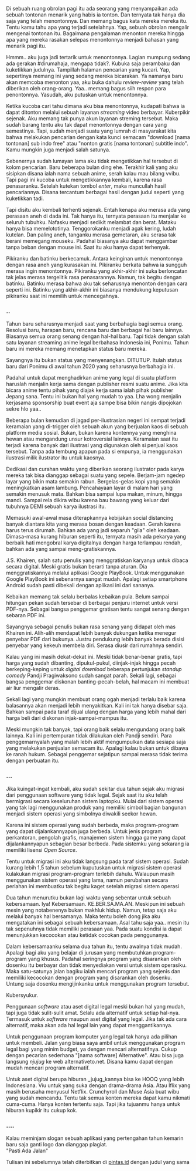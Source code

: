Di sebuah ruang obrolan pagi itu ada seorang yang menyampaikan ada sebuah tontonan menarik yang habis ia tonton. Dan ternyata tak hanya dia saja yang telah menontonnya. Dan memang bagus kata mereka mereka itu. Tentu kamu tahu apa yang terjadi setelahnya. Yap, sebuah obrolan mengalir mengenai tontonan itu. Bagaimana pengalaman menonton mereka hingga apa yang mereka rasakan selepas menontonnya menjadi bahasan yang menarik pagi itu.

Hmmm.. aku juga jadi tertarik untuk menontonnya. Lagian mumpung sedang ada gerakan #dirumahaja, mengapa tidak?. Kubuka saja perambaku dan kuketikkan judulnya. Tampillah halaman pencarian yang kucari. Yap, sepertinya memang ini yang sedang mereka bicarakan. Ya namanya baru akan memcoba menonton yaa, aku buka dahulu _review-review_ yang telah diberikan oleh orang-orang. Yaa.. memang bagus siih respon para penontonnya. Yasudah, aku putuskan untuk menontonnya.

Ketika kucoba cari tahu dimana aku bisa menontonnya, kudapati bahwa ia dapat ditonton melalui sebuah layanan _streaming_ video berbayar. Kuberpikir sejenak. Aku memang tak punya akun layanan streming tersebut. Maka sudah barang tentu aku tak dapat menontonnya dengan cara yang semestinya. Tapi, sudah menjadi suatu yang lumrah di masyarakat kita bahwa melakukan pencarian dengan kata kunci semacam "download \[nama tontonan\] sub indo free" atau "nonton gratis \[nama tontonan\] subtitle indo". Kamu mungkin juga menjadi salah satunya.

Sebenernya sudah lumayan lama aku tidak mengetikkan hal tersebut di kolom pencarian. Baru beberapa bulan ding ehe. Terakhir kali yang aku sisipkan disana ialah nama sebuah anime, serah kalau mau bilang vvibu. Tapi pagi ini kucoba untuk mengetikkannya kembali, karena rasa penasaranku. Setelah kutekan tombol _enter_, maka muncullah hasil pencariannya. Disana tercantum berbagai hasil dengan judul seperti yang kuketikkan tadi.

Tapi disitu aku kembali terhenti sejenak. Entah kenapa aku merasa ada yang perasaan aneh di dada ini. Tak hanya itu, ternyata perasaan itu menjalar ke seluruh tubuhku. Nafasku menjadi sedikit melambat dan berat. Mataku hanya bisa memelototinya. Tenggorokanku menjadi agak kering, ludah kutelan. Dan paling aneh, tanganku merasa gemetaran, aku serasa tak berani memegang mouseku. Padahal biasanya aku dapat menggambar tanpa beban dengan mouse ini. Saat itu aku hanya dapat terhenyak.

Pikiranku dan batinku berkecamuk. Antara keinginan untuk menontonnya dengan rasa aneh yang kurasakan ini. Pikiranku berkata bahwa ia sungguh merasa ingin menontonnya. Pikiranku yang akhir-akhir ini suka berloncatan tak jelas merasa tergelitik rasa penasarannya. Namun, tak begitu dengan batinku. Batinku merasa bahwa aku tak seharusnya menonton dengan cara seperti ini. Batinku yang akhir-akhir ini biasanya mendukung keputusan pikiranku saat ini memilih untuk mencegahnya.

### ..

Tahun baru seharusnya menjadi saat yang berbahagia bagi semua orang. Resolusi baru, harapan baru, rencana baru dan berbagai hal baru lainnya. Biasanya semua orang senang dengan hal-hal baru. Tapi tidak dengan salah satu layanan streaming anime legal berbahasa Indonesia ini, Ponimu. Tahun baru ini mereka memang menetapkan status baru mereka.

Sayangnya itu bukan status yang menyenangkan. DITUTUP. Itulah status baru dari Ponimu di awal tahun 2020 yang seharusnya berbahagia ini.

Padahal untuk dapat menghadirkan anime yang legal di suatu platform haruslah menjalin kerja sama dengan publisher resmi suatu anime. Jika kita bicara anime tentu pihak yang diajak kerja sama ialah pihak publisher Jepang sana. Tentu ini bukan hal yang mudah to yaa. Lha wong menjalin kerjasama sponsorship buat event aja sampe bisa bikin nangis dipojokan sekre hlo yaa..

Beberapa bulan kemudian di jagad per-ilustrasian negeri ini sempat terjadi keramaian yang di-trigger oleh sebuah akun yang berjualan kaos di sebuah platform media sosial. Bukan, bukan karena kontennya yang menghina hewan atau mengandung unsur kotroversial lainnya. Keramaian saat itu terjadi karena banyak dari ilustrasi yang digunakan oleh si penjual kaos tersebut. Tanpa ada tembung apapun pada si empunya, ia menggunakan ilustrasi milik ilustrator itu untuk kaosnya.

Dedikasi dan curahan waktu yang diberikan seorang ilustrator pada karya mereka tak bisa dianggap sebagai suatu yang sepele. Berjam-jam ngedep layar yang bikin mata semakin rabun. Bergelas-gelas kopi yang semakin meningkatkan asam lambung. Pencahayaan layar di malam hari yang semakin menusuk mata. Bahkan bisa sampai lupa makan, minum, hingga mandi. Sampai rela dikira wibu karena bau bawang yang keluar dari tubuhnya DEMI sebuah karya ilustrasi itu.

Memasuki awal-awal masa diterapkannya kebijakan social distancing banyak diantara kita yang merasa bosan dengan keadaan. Gerah karena harus terus dirumah. Bahkan ada yang jadi separuh "gila" oleh keadaan. Dimasa-masa kurang hiburan seperti itu, ternyata masih ada pekarya yang berbaik hati mengobral karya digitalnya dengan harga terlampau rendah, bahkan ada yang sampai meng-gratiskannya.

J.S. Khairen, salah satu penulis yang menggratiskan karyanya untuk dibaca secara digital. Meski gratis bukan berarti tanpa aturan. Dia menggratiskannya melalui aplikasi Google PlayBook. Untuk menggunakan Google PlayBook ini sebenarnya sangat mudah. Apalagi setiap smartphone Android sudah pasti dibekali dengan aplikasi ini dari sananya.

Kebaikan memang tak selalu berbalas kebaikan pula. Belum sampai hitungan pekan sudah tersebar di berbagai penjuru internet untuk versi PDF-nya. Sebagai bangsa penggemar gratisan tentu sangat senang dengan sebaran PDF ini.

Sayangnya sebagai penulis bukan rasa senang yang didapat oleh mas Khairen ini. Alih-alih mendapat lebih banyak dukungan ketika menegur penyebar PDF dari bukunya. Justru pendukung lebih banyak berada disisi penyebar yang kekeuh membela diri. Serasa diusir dari rumahnya sendiri.

Kalau yang ini masih dekat-dekat ini. Meski tidak benar-benar gratis, tapi harga yang sudah dibanting, dipukul-pukul, diinjak-injak hingga pecah berkeping-keping untuk _digital download_ beberapa pertunjukan _standup comedy_ Pandji Pragiwaksono sudah sangat parah. Sekali lagi, sebagai bangsa penggemar diskonan banting-pecah-belah, hal macam ini membuat air liur mengalir deras.

Sekali lagi yang mungkin membuat orang ogah menjadi terlalu baik karena balasannya akan menjadi lebih menyakitkan. Kali ini tak hanya disebar saja. Bahkan sampai pada taraf dijual ulang dengan harga yang lebih mahal dari harga beli dari diskonan injak-sampai-mampus itu.

Meski mungkin tak banyak, tapi orang baik selalu mengundang orang baik lainnya. Kali ini pertempuran tidak dilakukan oleh Pandji sendiri. Para penggemarnyalah yang malah lebih aktif mengumpulkan data sesiapa saja yang melakukan penjualan semacam itu. Apalagi kalau bukan untuk dibawa ke ranah hukum. Sebagai penggemar sejatipun sampai merasa tidak terima dengan perbuatan itu.

### ...

Jika kuingat-ingat kembali, aku sudah sekitar dua tahun sejak aku migrasi dari penggunaan software yang tidak legal. Sejak saat itu aku telah bermigrasi secara keseluruhan sistem laptopku. Mulai dari sistem operasi yang tak lagi menggunakan produk yang memiliki simbol bagian bangunan menjadi sistem operasi yang simbolnya diwakili seekor hewan.

Karena ini sistem operasi yang sudah berbeda, maka program-program yang dapat dijalankannyapun juga berbeda. Untuk jenis program perkantoran, pengolah grafis, manajemen sistem hingga game yang dapat dijalankannyapun sebagian besar berbeda. Pada sistemku yang sekarang ia memiliki lisensi _Open Source_.

Tentu untuk migrasi ini aku tidak langsung pada taraf sistem operasi. Sudah kurang lebih 1,5 tahun sebelum kuputuskan untuk migrasi sistem operasi kulakukan migrasi program-program terlebih dahulu. Walaupun masih menggunakan sistem operasi yang lama, namun perubahan secara perlahan ini membuatku tak begitu kaget setelah migrasi sistem operasi

Dua tahun menurutku bukan lagi waktu yang sebentar untuk sebuah kebersamaan. Iya! Kebersamaan. KE.BER.SA.MA.AN. Meskipun ini sebuah mesin yang notabenenya bukan makhluk hidup. Namun, tetap saja aku melalui banyak hal bersamanya. Maka tentu boleh dong jika aku mengatakan ini sebagai sebuah kebersamaan. Asal tahu saja yaa.. mesin itu tak sepenuhnya tidak memiliki perasaan yaa. Pada suatu kondisi ia dapat menunjukkan kecocokan atau ketidak cocokan pada penggunanya.

Dalam kebersamaanku selama dua tahun itu, tentu awalnya tidak mudah. Apalagi bagi aku yang belajar di jurusan yang membutuhkan program-program yang khusus. Padahal seringnya program yang disarankan oleh dosenku itu berbayar dan tidak menyediakan versi untuk sistem operasiku. Maka satu-satunya jalan bagiku ialah mencari program yang sejenis dan memiliki kecocokan dengan program yang disarankan oleh dosenku. Untung saja dosenku mengijinkanku untuk menggunakan program tersebut.

Kubersyukur.

Penggunaan _software_ atau aset digital legal meski bukan hal yang mudah, tapi juga tidak sulit-sulit amat. Selalu ada alternatif untuk setiap hal-nya. Termasuk untuk _software_ maupun aset digital yang legal. Jika tak ada cara alternatif, maka akan ada hal legal lain yang dapat menggantikannya.

Untuk penggunaan program komputer yang legal tak hanya ada pilihan untuk membeli. Jalan yang biasa saya ambil untuk menggunakan program legal bagi yang minim budget, ya dengan mencari alternatifnya. Cukup dengan pecarian sederhana "\[nama software\] Alternative". Atau bisa juga langsung _njujug_ ke web alternativeto.net. Disana kamu dapat dengan mudah mencari program alternatif.

Untuk aset digital berupa hiburan _jujug_kannya bisa ke HOOQ yang lebih Indonesiana. Viu untuk yang suka dengan drama-drama Asia. Atau Iflix yang masih berusaha menyusul Netflix. Crunchyroll dan Muse Asia buat wibu yang sudah mencandu. Tentu tak semua konten mereka dapat kamu nikmati cuma-cuma. Hanya konten tertentu saja. Tapi jika tujuanmu hanya untuk hiburan kupikir itu cukup kok.

### ....

Kalau meminjam slogan sebuah aplikasi yang pertengahan tahun kemarin baru saja ganti logo dan dianggap plagiat.  
"Pasti Ada Jalan"

Tulisan ini sebelumnya telah diterbitkan di [pintas.id](https://pintas.id/jenak/konten-legal-dan-yang-menyertainya/) dengan judul yang sama
